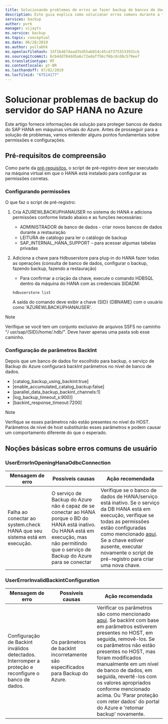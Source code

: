 ```yaml
---
title: Solucionando problemas de erros ao fazer backup de bancos de dados do SAP HANA usando o Backup do Azure | Microsoft Docs
description: Este guia explica como solucionar erros comuns durante a tentativa de backup bancos de dados do SAP HANA usando o Backup do Azure.
services: backup
author: pvrk
manager: vijayts
ms.service: backup
ms.topic: conceptual
ms.date: 06/28/2019
ms.author: pullabhk
ms.openlocfilehash: 33f1b4674aad35d55ab014c45cd73753533931cb
ms.sourcegitcommit: 6cb4dd784dd5a6c72edaff56cf6bcdcd8c579ee7
ms.translationtype: MT
ms.contentlocale: pt-BR
ms.lasthandoff: 07/02/2019
ms.locfileid: "67514177"
---
```

# <a name="troubleshoot-back-up-of-sap-hana-server-on-azure"></a>Solucionar problemas de backup do servidor do SAP HANA no Azure

Este artigo fornece informações de solução para proteger bancos de dados do SAP HANA em máquinas virtuais do Azure. Antes de prosseguir para a solução de problemas, vamos entender alguns pontos fundamentais sobre permissões e configurações.

## <a name="understanding-pre-requisites"></a>Pré-requisitos de compreensão

Como parte da [pré-requisitos](backup-azure-sap-hana-database.md#prerequisites), o script de pré-registro deve ser executado na máquina virtual em que o HANA está instalado para configurar as permissões corretas.

### <a name="setting-up-permissions"></a>Configurando permissões

O que faz o script de pré-registro:

1. Cria AZUREWLBACKUPHANAUSER no sistema do HANA e adiciona permissões conforme listado abaixo e as funções necessárias:
    - ADMINISTRADOR de banco de dados - criar novos bancos de dados durante a restauração
    - LEITURA de catálogo para ler o catálogo de backup
    - SAP_INTERNAL_HANA_SUPPORT – para acessar algumas tabelas privadas
2. Adiciona a chave para Hdbuserstore para plug-in do HANA fazer todas as operações (consulta de banco de dados, configurar o backup, fazendo backup, fazendo a restauração)
   
   - Para confirmar a criação da chave, execute o comando HDBSQL dentro da máquina do HANA com as credenciais SIDADM:

    ``` hdbsql
    hdbuserstore list
    ```
    
    A saída do comando deve exibir a chave {SID} {DBNAME} com o usuário como 'AZUREWLBACKUPHANAUSER'.

> [!NOTE]
> Verifique se você tem um conjunto exclusivo de arquivos SSFS no caminho "/ usr/sap/{SID}/home/.hdb/". Deve haver apenas uma pasta sob esse caminho.

### <a name="setting-up-backint-parameters"></a>Configuração de parâmetros BackInt

Depois que um banco de dados for escolhido para backup, o serviço de Backup do Azure configurará backInt parâmetros no nível de banco de dados.

- [catalog_backup_using_backint:true]
- [enable_accumulated_catalog_backup:false]
- [parallel_data_backup_backint_channels:1]
- [log_backup_timeout_s:900)]
- [backint_response_timeout:7200]

> [!NOTE]
> Verifique se esses parâmetros não estão presentes no nível do HOST. Parâmetros de nível de host substituirão esses parâmetros e podem causar um comportamento diferente do que o esperado.

## <a name="understanding-common-user-errors"></a>Noções básicas sobre erros comuns de usuário

### <a name="usererrorinopeninghanaodbcconnection"></a>UserErrorInOpeningHanaOdbcConnection

| Mensagem de erro | Possíveis causas | Ação recomendada |
|---|---|---|
| Falha ao conectar ao system.check HANA que seu sistema está em execução.| O serviço de Backup do Azure não é capaz de se conectar ao HANA porque o BD do HANA está inativo. Ou HANA está em execução, mas não permitindo que o serviço de Backup do Azure para se conectar | Verifique se o banco de dados de HANA/serviço está inativo. Se o serviço da DB HANA está em execução, verifique se todas as permissões estão configuradas como mencionado [aqui](#setting-up-permissions). Se a chave estiver ausente, executar novamente o script de pré-registro para criar uma nova chave. |

### <a name="usererrorinvalidbackintconfiguration"></a>UserErrorInvalidBackintConfiguration

| Mensagem de erro | Possíveis causas | Ação recomendada |
|---|---|---|
| Configuração de Backint inválidos detectados. Interromper a proteção e reconfigure o banco de dados.| Os parâmetros de backInt incorretamente são especificados para Backup do Azure. | Verificar os parâmetros são como mencionado [aqui](#setting-up-backint-parameters). Se backInt com base em parâmetros estiverem presentes no HOST, em seguida, removê-los. Se os parâmetros não estão presentes no HOST, mas foram modificados manualmente em um nível de banco de dados, em seguida, revertê-los com os valores apropriados conforme mencionado acima. Ou 'Parar proteção com reter dados' do portal do Azure e 'retomar backup' novamente.|
